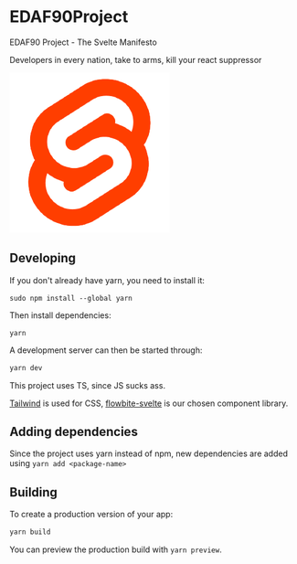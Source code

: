 # EDAF90Project

EDAF90 Project - The Svelte Manifesto

Developers in every nation, take to arms, kill your react suppressor

![Svelte](/images/svelte.png?raw=true 'Svelte')

## Developing

If you don't already have yarn, you need to install it:

```
sudo npm install --global yarn
```

Then install dependencies:

```
yarn
```

A development server can then be started through:

```bash
yarn dev
```

This project uses TS, since JS sucks ass.

[Tailwind](https://tailwindcss.com/) is used for CSS, [flowbite-svelte](https://flowbite-svelte.com/) is our chosen component library.

## Adding dependencies

Since the project uses yarn instead of npm, new dependencies are added using `yarn add <package-name>`

## Building

To create a production version of your app:

```bash
yarn build
```

You can preview the production build with `yarn preview`.
